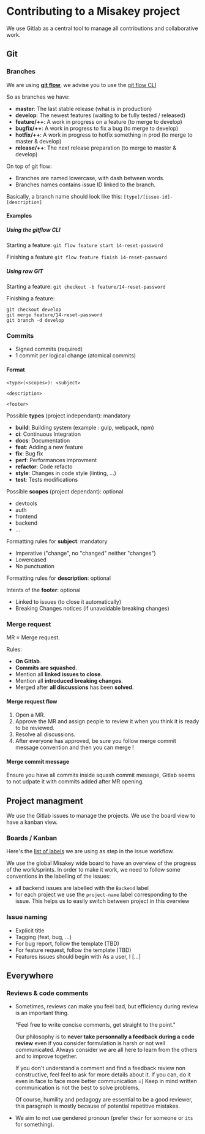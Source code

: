 # Contributing to a Misakey project

We use Gitlab as a central tool to manage all contributions and collaborative work.

## Git

### Branches

We are using **[git flow](https://nvie.com/img/git-model@2x.png)**, we advise you to use the [git flow CLI](https://danielkummer.github.io/git-flow-cheatsheet/)

So as branches we have:
- **master**: The last stable release (what is in production)
- **develop**: The newest features (waiting to be fully tested / released)
- **feature/++**: A work in progress on a feature (to merge to develop)
- **bugfix/++**: A work in progress to fix a bug (to merge to develop)
- **hotfix/++**: A work in progress to hotfix something in prod (to merge to master & develop)
- **release/++**: The next release preparation (to merge to master & develop)

On top of git flow:
- Branches are named lowercase, with dash between words.
- Branches names contains issue ID linked to the branch.

Basically, a branch name should look like this: `[type]/[issue-id]-[description]`

#### Examples

##### Using the gitflow CLI

Starting a feature: `git flow feature start 14-reset-password`

Finishing a feature `git flow feature finish 14-reset-password`

##### Using raw GIT

Starting a feature: `git checkout -b feature/14-reset-password`

Finishing a feature:
```
git checkout develop
git merge feature/14-reset-password
git branch -d develop
```

### Commits

- Signed commits (required)
- 1 commit per logical change (atomical commits)

#### Format

```
<type>(<scopes>): <subject>

<description>

<footer>
```

Possible **types** (project independant): mandatory
- **build**: Building system (example : gulp, webpack, npm)
- **ci**: Continuous Integration
- **docs**: Documentation
- **feat**: Adding a new feature
- **fix**: Bug fix
- **perf**: Performances improvment
- **refactor**: Code refacto
- **style**: Changes in code style (linting, ...)
- **test**: Tests modifications

Possible **scopes** (project dependant): optional
- devtools
- auth
- frontend
- backend
- ...

Formatting rules for **subject**: mandatory
- Imperative ("change", no "changed" neither "changes")
- Lowercased
- No punctuation

Formatting rules for **description**: optional

Intents of the **footer**: optional
- Linked to issues (to close it automatically)
- Breaking Changes notices (if unavoidable breaking changes)

### Merge request

MR = Merge request.

Rules:
- **On Gitlab**.
- **Commits are squashed**.
- Mention all **linked issues to close**.
- Mention all **introduced breaking changes**.
- Merged after **all discussions** has been **solved**.

#### Merge request flow

1. Open a MR.
2. Approve the MR and assign people to review it when you think it is ready to be reviewed.
3. Resolve all discussions.
4. After everyone has approved, be sure you follow merge commit message convention and then you can merge !

#### Merge commit message

Ensure you have all commits inside squash commit message, Gitlab seems to not udpate it with commits added after MR opening.

## Project managment

We use the Gitlab issues to manage the projects.
We use the board view to have a kanban view.


### Boards / Kanban

Here's the [list of labels](https://gitlab.com/Misakey/contributing/labels) we are using as step in the issue workflow.

We use the global Misakey wide board to have an overview of the progress of the work/sprints.
In order to make it work, we need to follow some conventions in the labelling of the issues:
- all backend issues are labelled with the `Backend` label
- for each project we use the `project-name` label corresponding to the issue. This helps us to easily switch between project in this overview

### Issue naming

- Explicit title
- Tagging (feat, bug, ...)
- For bug report, follow the template (TBD)
- For feature request, follow the template (TBD)
- Features issues should begin with As a user, I [...]

## Everywhere

### Reviews & code comments

- Sometimes, reviews can make you feel bad, but efficiency during review is an important thing.

    "Feel free to write concise comments, get straight to the point."

    Our philosophy is to **never take personnally a feedback during a code review** even if you consider formulation is harsh or not well communicated.
    Always consider we are all here to learn from the others and to improve together.

    If you don't understand a comment and find a feedback review non constructive, feel feel to ask for more details about it. If you can, do it even in face to face more better communication =) Keep in mind written communication is not the best to solve problems.

    Of course, humility and pedagogy are essential to be a good reviewer, this paragraph is mostly because of potential repetitive mistakes.

- We aim to not use gendered pronoun (prefer `their` for someone or `its` for something).
